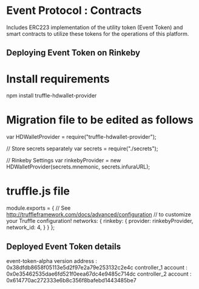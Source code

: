 # Event Protocol : Contracts
Includes ERC223 implementation of the utility token (Event Token) and smart contracts to utilize these tokens for the operations of this platform.

## Deploying Event Token on Rinkeby
# Install requirements
npm install truffle-hdwallet-provider

# Migration file to be edited as follows
var HDWalletProvider = require("truffle-hdwallet-provider");

// Store secrets separately
var secrets = require("./secrets");

// Rinkeby Settings
var rinkebyProvider = new HDWalletProvider(secrets.mnemonic, secrets.infuraURL);

# truffle.js file
module.exports = {
  // See <http://truffleframework.com/docs/advanced/configuration>
  // to customize your Truffle configuration!
  networks: {
    rinkeby: {
      provider: rinkebyProvider,
      network_id: 4,
    }
  }
};


## Deployed Event Token details
event-token-alpha version address : 0x38dfdb8658f05113e5d2f97e2a79e253132c2e4c
controller_1 account : 0x0e35462535dae6fd521f0eea67dc4e9485c714dc
controller_2 account : 0x614770ac272333e6b8c356f8bafebd1443485be7
